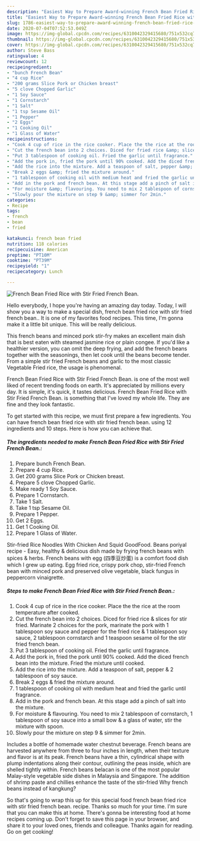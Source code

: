 ```yaml
---
description: "Easiest Way to Prepare Award-winning French Bean Fried Rice with Stir Fried French Bean."
title: "Easiest Way to Prepare Award-winning French Bean Fried Rice with Stir Fried French Bean."
slug: 1786-easiest-way-to-prepare-award-winning-french-bean-fried-rice-with-stir-fried-french-bean
date: 2020-07-04T07:52:53.049Z
image: https://img-global.cpcdn.com/recipes/6310042329415680/751x532cq70/french-bean-fried-rice-with-stir-fried-french-bean-recipe-main-photo.jpg
thumbnail: https://img-global.cpcdn.com/recipes/6310042329415680/751x532cq70/french-bean-fried-rice-with-stir-fried-french-bean-recipe-main-photo.jpg
cover: https://img-global.cpcdn.com/recipes/6310042329415680/751x532cq70/french-bean-fried-rice-with-stir-fried-french-bean-recipe-main-photo.jpg
author: Steve Bass
ratingvalue: 4
reviewcount: 12
recipeingredient:
- "bunch French Bean"
- "4 cup Rice"
- "200 grams Slice Pork or Chicken breast"
- "5 clove Chopped Garlic"
- "1 Soy Sauce"
- "1 Cornstarch"
- "1 Salt"
- "1 tsp Sesame Oil"
- "1 Pepper"
- "2 Eggs"
- "1 Cooking Oil"
- "1 Glass of Water"
recipeinstructions:
- "Cook 4 cup of rice in the rice cooker. Place the the rice at the room temperature after cooked."
- "Cut the french bean into 2 choices. Diced for fried rice &amp; slices for stir fried. Marinate 2 choices for the pork, marinate the pork with 1 tablespoon soy sauce and pepper for the fried rice &amp; 1 tablespoon soy sauce, 2 tablespoon cornstarch and 1 teaspoon sesame oil for the stir fried french bean."
- "Put 3 tablespoon of cooking oil. Fried the garlic until fragrance."
- "Add the pork in, fried the pork until 90% cooked. Add the diced french bean into the mixture. Fried the mixture until cooked."
- "Add the rice into the mixture. Add a teaspoon of salt, pepper &amp; 2 tablespoon of soy sauce."
- "Break 2 eggs &amp; fried the mixture around."
- "1 tablespoon of cooking oil with medium heat and fried the garlic until fragrance."
- "Add in the pork and french bean. At this stage add a pinch of salt into the mixture."
- "For moisture &amp; flavouring. You need to mix 2 tablespoon of cornstarch, 1 tablespoon of soy sauce into a small bow &amp; a glass of water, stir the mixture with spoon."
- "Slowly pour the mixture on step 9 &amp; simmer for 2min."
categories:
- Recipe
tags:
- french
- bean
- fried

katakunci: french bean fried 
nutrition: 118 calories
recipecuisine: American
preptime: "PT10M"
cooktime: "PT39M"
recipeyield: "1"
recipecategory: Lunch

---
```



![French Bean Fried Rice with Stir Fried French Bean.](https://img-global.cpcdn.com/recipes/6310042329415680/751x532cq70/french-bean-fried-rice-with-stir-fried-french-bean-recipe-main-photo.jpg)

Hello everybody, I hope you're having an amazing day today. Today, I will show you a way to make a special dish, french bean fried rice with stir fried french bean.. It is one of my favorites food recipes. This time, I'm gonna make it a little bit unique. This will be really delicious.

This french beans and minced pork stir-fry makes an excellent main dish that is best eaten with steamed jasmine rice or plain congee. If you&#39;d like a healthier version, you can omit the deep frying, and add the french beans together with the seasonings, then let cook until the beans become tender. From a simple stir fried French beans and garlic to the most classic Vegetable Fried rice, the usage is phenomenal.

French Bean Fried Rice with Stir Fried French Bean. is one of the most well liked of recent trending foods on earth. It's appreciated by millions every day. It is simple, it's quick, it tastes delicious. French Bean Fried Rice with Stir Fried French Bean. is something that I've loved my whole life. They are fine and they look fantastic.


To get started with this recipe, we must first prepare a few ingredients. You can have french bean fried rice with stir fried french bean. using 12 ingredients and 10 steps. Here is how you can achieve that.

<!--inarticleads1-->

##### The ingredients needed to make French Bean Fried Rice with Stir Fried French Bean.:

1. Prepare bunch French Bean.
1. Prepare 4 cup Rice.
1. Get 200 grams Slice Pork or Chicken breast.
1. Prepare 5 clove Chopped Garlic.
1. Make ready 1 Soy Sauce.
1. Prepare 1 Cornstarch.
1. Take 1 Salt.
1. Take 1 tsp Sesame Oil.
1. Prepare 1 Pepper.
1. Get 2 Eggs.
1. Get 1 Cooking Oil.
1. Prepare 1 Glass of Water.


Stir-fried Rice Noodles With Chicken And Squid GoodFood. Beans poriyal recipe - Easy, healthy &amp; delicious dish made by frying french beans with spices &amp; herbs. French beans with egg (四季豆炒蛋) is a comfort food dish which I grew up eating. Egg fried rice, crispy pork chop, stir-fried French bean with minced pork and preserved olive vegetable, black fungus in peppercorn vinaigrette. 

<!--inarticleads2-->

##### Steps to make French Bean Fried Rice with Stir Fried French Bean.:

1. Cook 4 cup of rice in the rice cooker. Place the the rice at the room temperature after cooked.
1. Cut the french bean into 2 choices. Diced for fried rice &amp; slices for stir fried. Marinate 2 choices for the pork, marinate the pork with 1 tablespoon soy sauce and pepper for the fried rice &amp; 1 tablespoon soy sauce, 2 tablespoon cornstarch and 1 teaspoon sesame oil for the stir fried french bean.
1. Put 3 tablespoon of cooking oil. Fried the garlic until fragrance.
1. Add the pork in, fried the pork until 90% cooked. Add the diced french bean into the mixture. Fried the mixture until cooked.
1. Add the rice into the mixture. Add a teaspoon of salt, pepper &amp; 2 tablespoon of soy sauce.
1. Break 2 eggs &amp; fried the mixture around.
1. 1 tablespoon of cooking oil with medium heat and fried the garlic until fragrance.
1. Add in the pork and french bean. At this stage add a pinch of salt into the mixture.
1. For moisture &amp; flavouring. You need to mix 2 tablespoon of cornstarch, 1 tablespoon of soy sauce into a small bow &amp; a glass of water, stir the mixture with spoon.
1. Slowly pour the mixture on step 9 &amp; simmer for 2min.


Includes a bottle of homemade water chestnut beverage. French beans are harvested anywhere from three to four inches in length, when their texture and flavor is at its peak. French beans have a thin, cylindrical shape with plump indentations along their contour, outlining the peas inside, which are shelled tightly within. French beans belacan is one of the most popular Malay-style vegetable side dishes in Malaysia and Singapore. The addition of shrimp paste and chillies enhance the taste of the stir-fried Why french beans instead of kangkung? 

So that's going to wrap this up for this special food french bean fried rice with stir fried french bean. recipe. Thanks so much for your time. I'm sure that you can make this at home. There's gonna be interesting food at home recipes coming up. Don't forget to save this page in your browser, and share it to your loved ones, friends and colleague. Thanks again for reading. Go on get cooking!
